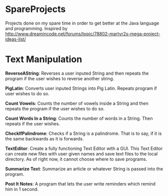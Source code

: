 # SpareProjects

Projects done on my spare time in order to get better at the Java language and programming. 
Inspired by 
http://www.dreamincode.net/forums/topic/78802-martyr2s-mega-project-ideas-list/

# Text Manipulation

**ReverseAString**:
Reverses a user inputed String and then repeats the program if the user wishes to reverse another string.

**PigLatin**:
Converts user inputed Strings into Pig Latin. Repeats program if user wishes to do so.

**Count Vowels**:
Counts the number of vowels inside a String and then repeats the program if the user wishes to do so.

**Count Words In a String**:
Counts the number of words in a String. Then repeats if the user wishes.

**CheckIfPalindrome**:
Checks if a String is a palindrome. That is to say, if it is the same backwards as it is forwards.

**TextEditor**:
Create a fully functioning Text Editor with a GUI. This Text Editor can create new files with user given names
and save text files to the local directory. As of right now, it cannot choose where to save programs.

**Summarize Text**:
Summarize an article or whatever String is passed into the program.

**Post It Notes**:
A program that lets the user write reminders which remind him in 1 second.
